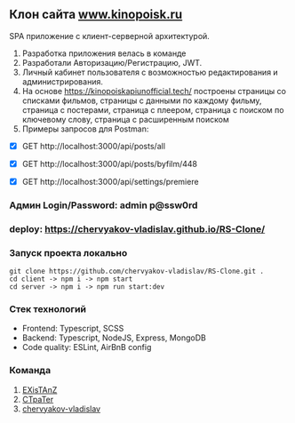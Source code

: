 ## Клон сайта www.kinopoisk.ru

SPA приложение с клиент-серверной архитектурой.
1. Разработка приложения велась в команде
2. Разработали Авторизацию/Регистрацию, JWT.
3. Личный кабинет пользователя с возможностью редактирования и администрирования.
4. На основе https://kinopoiskapiunofficial.tech/ построены страницы со списками фильмов, страницы с данными по каждому фильму, страница с постерами, страница с плеером, страница с поиском по ключевому слову, страница с расширенным поиском
5. Примеры запросов для Postman:
  - [x] GET http://localhost:3000/api/posts/all
  - [x] GET http://localhost:3000/api/posts/byfilm/448
  - [x] GET http://localhost:3000/api/settings/premiere


### Админ Login/Password: admin p@ssw0rd

### deploy: https://chervyakov-vladislav.github.io/RS-Clone/



### Запуск проекта локально
```
git clone https://github.com/chervyakov-vladislav/RS-Clone.git .
cd client -> npm i -> npm start
cd server -> npm i -> npm run start:dev
```


### Стек технологий
- Frontend: Typescript, SCSS
- Backend: Typescript, NodeJS, Express, MongoDB
- Code quality: ESLint, AirBnB config

### Команда

1. <a href="https://github.com/EXisTAnZ" target="_blank">EXisTAnZ</a>
2. <a href="https://github.com/CTpaTer" target="_blank">CTpaTer</a>
3. <a href="https://github.com/chervyakov-vladislav" target="_blank">chervyakov-vladislav</a>